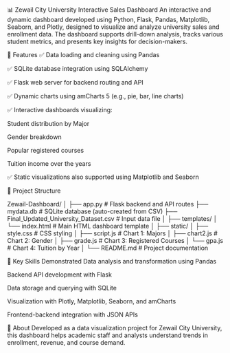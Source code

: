 📊 Zewail City University Interactive Sales Dashboard
An interactive and dynamic dashboard developed using Python, Flask, Pandas, Matplotlib, Seaborn, and Plotly, designed to visualize and analyze university sales and enrollment data. The dashboard supports drill-down analysis, tracks various student metrics, and presents key insights for decision-makers.

🚀 Features
✅ Data loading and cleaning using Pandas

✅ SQLite database integration using SQLAlchemy

✅ Flask web server for backend routing and API

✅ Dynamic charts using amCharts 5 (e.g., pie, bar, line charts)

✅ Interactive dashboards visualizing:

Student distribution by Major

Gender breakdown

Popular registered courses

Tuition income over the years

✅ Static visualizations also supported using Matplotlib and Seaborn

📁 Project Structure

Zewail-Dashboard/
│
├── app.py                  # Flask backend and API routes
├── mydata.db               # SQLite database (auto-created from CSV)
├── Final_Updated_University_Dataset.csv   # Input data file
│
├── templates/
│   └── index.html          # Main HTML dashboard template
│
├── static/
│   ├── style.css           # CSS styling
│   ├── script.js           # Chart 1: Majors
│   ├── chart2.js           # Chart 2: Gender
│   ├── grade.js            # Chart 3: Registered Courses
│   └── gpa.js              # Chart 4: Tuition by Year
│
└── README.md               # Project documentation

🧠 Key Skills Demonstrated
Data analysis and transformation using Pandas

Backend API development with Flask

Data storage and querying with SQLite

Visualization with Plotly, Matplotlib, Seaborn, and amCharts

Frontend-backend integration with JSON APIs

🏫 About
Developed as a data visualization project for Zewail City University, this dashboard helps academic staff and analysts understand trends in enrollment, revenue, and course demand.
